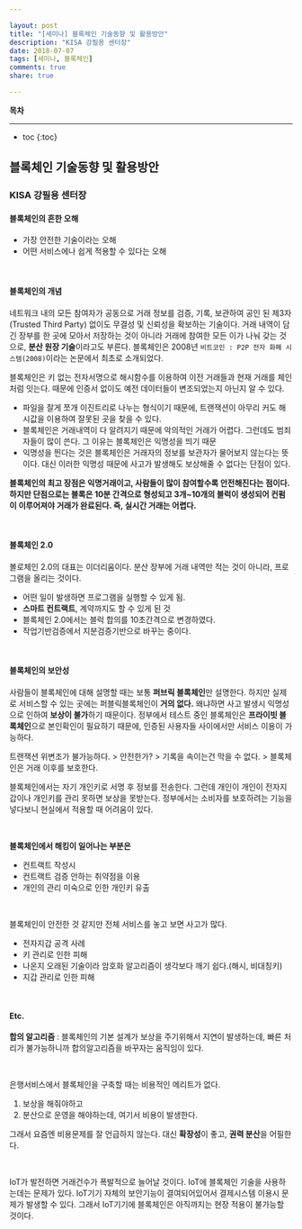 ```yaml
---

layout: post
title: "[세미나] 블록체인 기술동향 및 활용방안"
description: "KISA 강필용 센터장"
date: 2018-07-07
tags: [세미나, 블록체인]
comments: true
share: true

---
```


**목차**

---

* toc
{:toc}

## 블록체인 기술동향 및 활용방안
### KISA 강필용 센터장

#### 블록체인의 흔한 오해
- 가장 안전한 기술이라는 오해
- 어떤 서비스에나 쉽게 적용할 수 있다는 오해

<br>

#### 블록체인의 개념<br>
네트워크 내의 모든 참여자가 공동으로 거래 정보를 검증, 기록, 보관하여 공인 된 제3자(Trusted Third Party) 없이도 무결성 및 신뢰성을 확보하는 기술이다. 거래 내역이 담긴 장부를 한 곳에 모아서 저장하는 것이 아니라 거래에 참여한 모든 이가 나눠 갖는 것으로, **분산 원장 기술**이라고도 부른다. 블록체인은 2008년 `비트코인 : P2P 전자 화폐 시스템(2008)`이라는 논문에서 최초로 소개되었다.

블록체인은 키 없는 전자서명으로 해시함수를 이용하여 이전 거래들과 현재 거래를 체인처럼 잇는다. 때문에 인증서 없이도 예전 데이터들이 변조되었는지 아닌지 알 수 있다.

- 파일을 잘게 쪼개 이진트리로 나누는 형식이기 때문에, 트랜잭션이 아무리 커도 해시값을 이용하여 잘못된 곳을 찾을 수 있다.
- 블록체인은 거래내역이 다 알려지기 때문에 악의적인 거래가 어렵다. 그런데도 범죄자들이 많이 쓴다. 그 이유는 블록체인은 익명성을 띄기 때문
- 익명성을 띈다는 것은 블록체인은 거래자의 정보를 보관자가 물어보지 않는다는 뜻이다. 대신 이러한 익명성 때문에 사고가 발생해도 보상해줄 수 없다는 단점이 있다.

**블록체인의 최고 장점은 익명거래이고, 사람들이 많이 참여할수록 안전해진다는 점이다. 하지만 단점으로는 블록은 10분 간격으로 형성되고 3개~10개의 블럭이 생성되어 컨펌이 이루어져야 거래가 완료된다. 즉, 실시간 거래는 어렵다.**

<br>

#### 블록체인 2.0<br>
볼로체인 2.0의 대표는 이더리움이다. 분산 장부에 거래 내역만 적는 것이 아니라, 프로그램을 올리는 것이다.

- 어떤 일이 발생하면 프로그램을 실행할 수 있게 됨.
- **스마트 컨트랙트**, 계약까지도 할 수 있게 된 것
- 블록체인 2.0에서는 블럭 합의를 10초간격으로 변경하였다.
- 작업기반검증에서 지분검증기반으로 바꾸는 중이다.

<br>

#### 블록체인의 보안성<br>
사람들이 블록체인에 대해 설명할 때는 보통 **퍼브릭 블록체인**만 설명한다. 하지만 실제로 서비스할 수 있는 곳에는 퍼블릭블록체인이 **거의 없다.** 왜냐하면 사고 발생시 익명성으로 인하여 **보상이 불가**하기 때문이다. 정부에서 테스트 중인 블록체인은 **프라이빗 블록체인**으로 본인확인이 필요하기 때문에, 인증된 사용자들 사이에서만 서비스 이용이 가능하다.

트랜잭션 위변조가 불가능하다. > 안전한가? > 기록을 속이는건 막을 수 없다. > 블록체인은 거래 이후를 보호한다.

블록체인에서는 자기 개인키로 서명 후 정보를 전송한다. 그런데 개인이 개인이 전자지갑이나 개인키를 관리 못하면 보상을 못받는다. 정부에서는 소비자를 보호하려는 기능을 넣다보니 현실에서 적용할 때 어려움이 있다.

<br>

**블록체인에서 해킹이 일어나는 부분은**

- 컨트랙트 작성시
- 컨트랙트 검증 안하는 취약점을 이용
- 개인의 관리 미숙으로 인한 개인키 유출

<br>

블록체인이 안전한 것 같지만 전체 서비스를 놓고 보면 사고가 많다.

- 전자지갑 공격 사례
- 키 관리로 인한 피해
- 나온지 오래된 기술이라 암호화 알고리즘이 생각보다 깨기 쉽다.(해시, 비대칭키)
- 지갑 관리로 인한 피해

<br>

#### Etc.
**합의 알고리즘** : 블록체인의 기본 설계가 보상을 주기위해서 지연이 발생하는데, 빠른 처리가 불가능하니까 합의알고리즘을 바꾸자는 움직임이 있다.

<br>

은행서비스에서 블록체인을 구축할 때는 비용적인 메리트가 없다.

1. 보상을 해줘야하고
2. 분산으로 운영을 해야하는데, 여기서 비용이 발생한다.

그래서 요즘엔 비용문제를 잘 언급하지 않는다. 대신 **확장성**이 좋고, **권력 분산**을 어필한다.

<br>

IoT가 발전하면 거래건수가 폭발적으로 늘어날 것이다. IoT에 블록체인 기술을 사용하는데는 문제가 있다.
IoT기기 자체의 보안기능이 결여되어있어서 결제시스템 이용시 문제가 발생할 수 있다. 그래서 IoT기기에 블록체인은 아직까지는 현장 적용이 불가능할 것이다.

